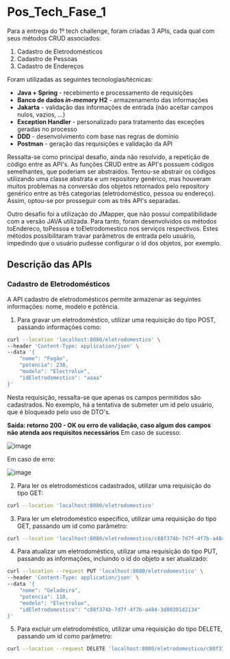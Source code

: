 # Pos_Tech_Fase_1

Para a entrega do 1º tech challenge, foram criadas 3 APIs, cada qual com seus métodos CRUD associados:

1. Cadastro de Eletrodomésticos
2. Cadastro de Pessoas
3. Cadastro de Endereços

Foram utilizadas as seguintes tecnologias/técnicas:
 * **Java + Spring** - recebimento e processamento de requisições
 * **Banco de dados _in-memory_ H2** - armazenamento das informações
 * **Jakarta** - validação das informações de entrada (não aceitar campos nulos, vazios, ...)
 * **Exception Handler** - personalizado para tratamento das exceções geradas no processo
 * **DDD** - desenvolvimento com base nas regras de domínio
 * **Postman** - geração das requisições e validação da API

Ressalta-se como principal desafio, ainda não resolvido, a repetição de código entre as API's. As funções CRUD entre as API's possuem códigos semelhantes, que poderiam ser abstraídos. Tentou-se abstrair os códigos utilizando uma classe abstrata e um repository genérico, mas houveram muitos problemas na conversão dos objetos retornados pelo repository genérico entre as três categorias (eletrodoméstico, pessoa ou endereço).  Assim, optou-se por prosseguir com as três API's separadas.

Outro desafio foi a utilização do JMapper, que não possui compatibilidade com a versão JAVA utilizada. Para tanto, foram desenvolvidos os métodos toEndereco, toPessoa e toEletrodomestico nos serviços respectivos. Estes métodos possibilitaram travar parâmetros de entrada pelo usuário, impedindo que o usuário pudesse configurar o id dos objetos, por exemplo.

## Descrição das APIs

### Cadastro de Eletrodomésticos

A API cadastro de eletrodomésticos permite armazenar as seguintes informações: nome, modelo e potência.

1. Para gravar um eletrodoméstico, utilizar uma requisição do tipo POST, passando informações como:
```bash
curl --location 'localhost:8080/eletrodomestico' \
--header 'Content-Type: application/json' \
--data '{
    "nome": "Fogão",
    "potencia": 238,
    "modelo": "Electrolux",
    "idEletrodomestico": "aaaa"
}'
```
Nesta requisição, ressalta-se que apenas os campos permitidos são cadastrados. No exemplo, há a tentativa de submeter um id pelo usuário, que é bloqueado pelo uso de DTO's. 

**Saída: retorno 200 - OK ou erro de validação, caso algum dos campos não atenda aos requisitos necessários**
Em caso de sucesso:

![image](https://github.com/RMorelloS/Pos_Tech_Fase_1/assets/32580031/39768dba-e002-4f82-a7c1-01c0648f11ee)

Em caso de erro:

![image](https://github.com/RMorelloS/Pos_Tech_Fase_1/assets/32580031/8f6e1466-b73d-4ce5-9b5d-f233c25b3bd8)

2. Para ler os eletrodomésticos cadastrados, utilizar uma requisição do tipo GET:
```bash
curl --location 'localhost:8080/eletrodomestico'
```

3. Para ler um eletrodoméstico específico, utilizar uma requisição do tipo GET, passando um id como parâmetro:
```bash
curl --location 'localhost:8080/eletrodomestico/c88f374b-7d7f-4f7b-a484-3d80301d2134'
```

4. Para atualizar um eletrodoméstico, utilizar uma requisição do tipo PUT, passando as informações, incluindo o id do objeto a ser atualizado:
```bash
curl --location --request PUT 'localhost:8080/eletrodomestico' \
--header 'Content-Type: application/json' \
--data '{
    "nome": "Geladeira",
    "potencia": 110,
    "modelo": "Electrolux",
    "idEletrodomestico": "c88f374b-7d7f-4f7b-a484-3d80301d2134"
}'
```

5. Para excluir um eletrodoméstico, utilizar uma requisição do tipo DELETE, passando um id como parâmetro:
```bash
curl --location --request DELETE 'localhost:8080/eletrodomestico/c88f374b-7d7f-4f7b-a484-3d80301d2134'
```
